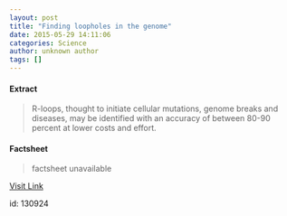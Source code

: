```yaml
---
layout: post
title: "Finding loopholes in the genome"
date: 2015-05-29 14:11:06
categories: Science
author: unknown author
tags: []
---
```



#### Extract
>R-loops, thought to initiate cellular mutations, genome breaks and diseases, may be identified with an accuracy of between 80-90 percent at lower costs and effort.

#### Factsheet
>factsheet unavailable

[Visit Link](http://feeds.sciencedaily.com/~r/sciencedaily/~3/skhtJND3QLw/150529101106.htm)

id:  130924
